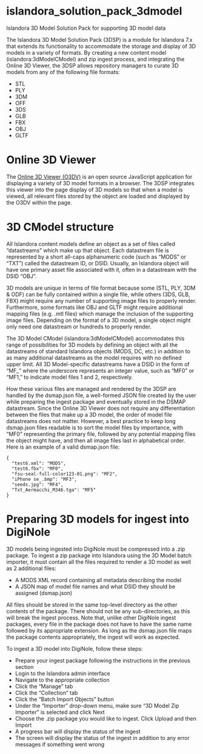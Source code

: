 # islandora_solution_pack_3dmodel
Islandora 3D Model Solution Pack for supporting 3D model data

The Islandora 3D Model Solution Pack (3DSP) is a module for Islandora 7.x that extends its functionality to accommodate the storage and display of 3D models in a variety of formats. By creating a new content model (islandora:3dModelCModel) and zip ingest process, and integrating the Online 3D Viewer, the 3DSP allows repository managers to curate 3D models from any of the following file formats: 
- STL 
- PLY  
- 3DM 
- OFF 
- 3DS 
- GLB 
- FBX 
- OBJ 
- GLTF 

# Online 3D Viewer 

The [Online 3D Viewer (O3DV)](https://3dviewer.net/) is an open source JavaScript application for displaying a variety of 3D model formats in a browser. The 3DSP integrates this viewer into the page display of 3D models so that when a model is viewed, all relevant files stored by the object are loaded and displayed by the O3DV within the page. 

# 3D CModel structure 
All Islandora content models define an object as a set of files called “datastreams” which make up that object. Each datastream file is represented by a short all-caps alphanumeric code (such as “MODS” or “TXT”) called the datastream ID, or DSID. Usually, an Islandora object will have one primary asset file associated with it, often in a datastream with the DSID “OBJ”. 

3D models are unique in terms of file format because some (STL, PLY, 3DM & ODF) can be fully contained within a single file, while others (3DS, GLB, FBX) might require any number of supporting image files to properly render. Furthermore, some formats like OBJ and GLTF might require additional mapping files (e.g. .mtl files) which manage the inclusion of the supporting image files. Depending on the format of a 3D model, a single object might only need one datastream or hundreds to properly render.  

The 3D Model CModel (islandora:3dModelCModel) accommodates this range of possibilities for 3D models by defining an object with all the datastreams of standard Islandora objects (MODS, DC, etc.) in addition to as many additional datastreams as the model requires with no defined upper limit. All 3D Model-specific datastreams have a DSID in the form of “MF_” where the underscore represents an integer value, such as “MF0” or “MF1,” to indicate model files 1 and 2, respectively.  

How these various files are managed and rendered by the 3DSP are handled by the dsmap.json file, a well-formed JSON file created by the user while preparing the ingest package and eventually stored in the DSMAP datastream. Since the Online 3D Viewer does not require any differentiation between the files that make up a 3D model, the order of model file datastreams does not matter. However, a best practice to keep long dsmap.json files readable is to sort the model files by importance, with “MF0” representing the primary file, followed by any potential mapping files the object might have, and then all image files last in alphabetical order. Here is an example of a valid dsmap.json file: 
```
{ 
  "test6.xml": "MODS", 
  "test6.fbx": "MF0", 
  "fsu-seal-full-color123-01.png": "MF2", 
  "iPhone se_.bmp": "MF3", 
  "seeds.jpg": "MF4", 
  "Txt_Aermacchi_M346.tga": "MF5" 
} 
```
# Preparing 3D models for ingest into DigiNole 
3D models being ingested into DigiNole must be compressed into a .zip package. To ingest a zip package into Islandora using the 3D Model batch importer, it must contain all the files required to render a 3D model as well as 2 additional files: 
- A MODS XML record containing all metadata describing the model 
- A JSON map of model file names and what DSID they should be assigned (dsmap.json) 

All files should be stored in the same top-level directory as the other contents of the package. There should not be any sub-directories, as this will break the ingest process. Note that, unlike other DigiNole ingest packages, every file in the package does not have to have the same name followed by its appropriate extension. As long as the dsmap.json file maps the package contents appropriately, the ingest will work as expected. 

To ingest a 3D model into DigiNole, follow these steps: 
- Prepare your ingest package following the instructions in the previous section 
- Login to the Islandora admin interface 
- Navigate to the appropriate collection 
- Click the “Manage” tab 
- Click the “Collection” tab 
- Click the “Batch Import Objects” button 
- Under the “Importer” drop-down menu, make sure “3D Model Zip Importer” is selected and click Next 
- Choose the .zip package you would like to ingest. Click Upload and then Import 
- A progress bar will display the status of the ingest 
- The screen will display the status of the ingest in addition to any error messages if something went wrong 
 

